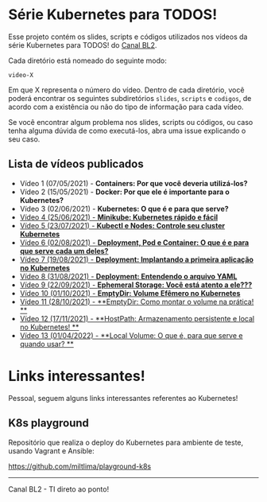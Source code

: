 # Série Kubernetes para TODOS!

Esse projeto contém os slides, scripts e códigos utilizados nos vídeos da série Kubernetes para TODOS! do [Canal BL2](https://www.youtube.com/channel/UCH88sk6G7zG3xE_0zCSJlAQ).

Cada diretório está nomeado do seguinte modo:

```
video-X
```

Em que X representa o número do vídeo. Dentro de cada diretório, você poderá encontrar os seguintes subdiretórios `slides`, `scripts` e `codigos`, de acordo com a existência ou não do tipo de informação para cada vídeo.

Se você encontrar algum problema nos slides, scripts ou códigos, ou caso tenha alguma dúvida de como executá-los, abra uma issue explicando o seu caso.

## Lista de vídeos publicados

* Vídeo 1 (07/05/2021) - **Containers: Por que você deveria utilizá-los?**
* Vídeo 2 (15/05/2021) - **Docker: Por que ele é importante para o Kubernetes?**
* Vídeo 3 (02/06/2021) - **Kubernetes: O que é e para que serve?**
* [Vídeo 4 (25/06/2021) - **Minikube: Kubernetes rápido e fácil**](video-4/README.md)
* [Vídeo 5 (23/07/2021) - **Kubectl e Nodes: Controle seu cluster Kubernetes**](video-5/README.md)
* [Vídeo 6 (02/08/2021) - **Deployment, Pod e Container: O que é e para que serve cada um deles?**](video-6/README.md)
* [Vídeo 7 (19/08/2021) - **Deployment: Implantando a primeira aplicação no Kubernetes**](video-7/README.md)
* [Vídeo 8 (31/08/2021) - **Deployment: Entendendo o arquivo YAML**](video-8/README.md)
* [Vídeo 9 (22/09/2021) - **Ephemeral Storage: Você está atento a ele???**](video-9/README.md)
* [Vídeo 10 (01/10/2021) - **EmptyDir: Volume Efêmero no Kubernetes**](video-10/README.md)
* [Vídeo 11 (28/10/2021) - **EmptyDir: Como montar o volume na prática! **](video-11/README.md)
* [Vídeo 12 (17/11/2021) - **HostPath: Armazenamento persistente e local no Kubernetes! **](video-12/README.md)
* [Vídeo 13 (01/04/2022) - **Local Volume: O que é, para que serve e quando usar? **](video-13/README.md)


# Links interessantes!

Pessoal, seguem alguns links interessantes referentes ao Kubernetes!

## K8s playground

Repositório que realiza o deploy do Kubernetes para ambiente de teste, usando Vagrant e Ansible:

https://github.com/miltlima/playground-k8s

---
Canal BL2  - TI direto ao ponto!